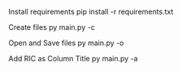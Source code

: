 Install requirements
pip install -r requirements.txt

Create files
py main.py -c

Open and Save files
py main.py -o

Add RIC as Column Title
py main.py -a